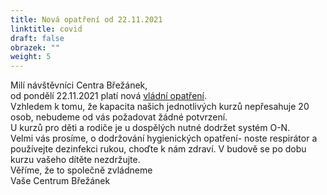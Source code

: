 ```yaml
---
title: Nová opatření od 22.11.2021
linktitle: covid
draft: false
obrazek: ""
weight: 5
---
```

Milí návštěvníci Centra Břežánek, \
od pondělí 22.11.2021 platí nová [vládní opatření](https://covid.gov.cz/situace/volny-cas/materska-centra-ddm).\
Vzhledem k tomu, že kapacita našich jednotlivých kurzů nepřesahuje 20 osob, nebudeme od vás požadovat žádné potvrzení.\
U kurzů pro děti a rodiče je u dospělých nutné dodržet systém O-N.  \
Velmi vás  prosíme, o dodržování hygienických opatření- noste respirátor a používejte dezinfekci rukou, choďte k nám zdraví.  V budově se po dobu kurzu vašeho dítěte nezdržujte.\
Věříme, že to společně zvládneme \
Vaše Centrum Břežánek
